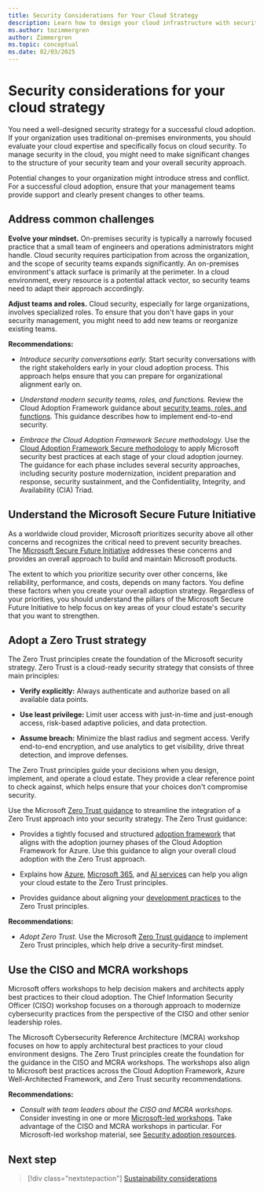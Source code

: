 ```yaml
---
title: Security Considerations for Your Cloud Strategy
description: Learn how to design your cloud infrastructure with security in mind to protect your data and applications from unauthorized access and data breaches.
ms.author: tozimmergren
author: Zimmergren
ms.topic: conceptual
ms.date: 02/03/2025
---
```


# Security considerations for your cloud strategy

You need a well-designed security strategy for a successful cloud adoption. If your organization uses traditional on-premises environments, you should evaluate your cloud expertise and specifically focus on cloud security. To manage security in the cloud, you might need to make significant changes to the structure of your security team and your overall security approach.

Potential changes to your organization might introduce stress and conflict. For a successful cloud adoption, ensure that your management teams provide support and clearly present changes to other teams.

## Address common challenges

**Evolve your mindset.** On-premises security is typically a narrowly focused practice that a small team of engineers and operations administrators might handle. Cloud security requires participation from across the organization, and the scope of security teams expands significantly. An on-premises environment's attack surface is primarily at the perimeter. In a cloud environment, every resource is a potential attack vector, so security teams need to adapt their approach accordingly.

**Adjust teams and roles.** Cloud security, especially for large organizations, involves specialized roles. To ensure that you don't have gaps in your security management, you might need to add new teams or reorganize existing teams.

**Recommendations:**

- _Introduce security conversations early._ Start security conversations with the right stakeholders early in your cloud adoption process. This approach helps ensure that you can prepare for organizational alignment early on.

- _Understand modern security teams, roles, and functions._ Review the Cloud Adoption Framework guidance about [security teams, roles, and functions](../../secure/teams-roles.md). This guidance describes how to implement end-to-end security.
- _Embrace the Cloud Adoption Framework Secure methodology._ Use the [Cloud Adoption Framework Secure methodology](../../secure/overview.md) to apply Microsoft security best practices at each stage of your cloud adoption journey. The guidance for each phase includes several security approaches, including security posture modernization, incident preparation and response, security sustainment, and the Confidentiality, Integrity, and Availability (CIA) Triad.

## Understand the Microsoft Secure Future Initiative

As a worldwide cloud provider, Microsoft prioritizes security above all other concerns and recognizes the critical need to prevent security breaches. The [Microsoft Secure Future Initiative](https://www.microsoft.com/trust-center/security/secure-future-initiative) addresses these concerns and provides an overall approach to build and maintain Microsoft products.

The extent to which you prioritize security over other concerns, like reliability, performance, and costs, depends on many factors. You define these factors when you create your overall adoption strategy. Regardless of your priorities, you should understand the pillars of the Microsoft Secure Future Initiative to help focus on key areas of your cloud estate's security that you want to strengthen.

## Adopt a Zero Trust strategy

The Zero Trust principles create the foundation of the Microsoft security strategy. Zero Trust is a cloud-ready security strategy that consists of three main principles:

- **Verify explicitly:** Always authenticate and authorize based on all available data points.

- **Use least privilege:** Limit user access with just-in-time and just-enough access, risk-based adaptive policies, and data protection.
- **Assume breach:** Minimize the blast radius and segment access. Verify end-to-end encryption, and use analytics to get visibility, drive threat detection, and improve defenses.

The Zero Trust principles guide your decisions when you design, implement, and operate a cloud estate. They provide a clear reference point to check against, which helps ensure that your choices don't compromise security.

Use the Microsoft [Zero Trust guidance](/security/zero-trust/zero-trust-overview) to streamline the integration of a Zero Trust approach into your security strategy. The Zero Trust guidance:

- Provides a tightly focused and structured [adoption framework](/security/zero-trust/adopt/zero-trust-adoption-overview) that aligns with the adoption journey phases of the Cloud Adoption Framework for Azure. Use this guidance to align your overall cloud adoption with the Zero Trust approach.

- Explains how [Azure](/security/zero-trust/azure-infrastructure-overview), [Microsoft 365](/microsoft-365/security/microsoft-365-zero-trust), and [AI services](/security/zero-trust/copilots/apply-zero-trust-copilots-overview) can help you align your cloud estate to the Zero Trust principles.
- Provides guidance about aligning your [development practices](/security/zero-trust/develop/overview) to the Zero Trust principles.

**Recommendations:**

- _Adopt Zero Trust._ Use the Microsoft [Zero Trust guidance](/security/zero-trust/zero-trust-overview) to implement Zero Trust principles, which help drive a security-first mindset.

## Use the CISO and MCRA workshops

Microsoft offers workshops to help decision makers and architects apply best practices to their cloud adoption. The Chief Information Security Officer (CISO) workshop focuses on a thorough approach to modernize cybersecurity practices from the perspective of the CISO and other senior leadership roles.

The Microsoft Cybersecurity Reference Architecture (MCRA) workshop focuses on how to apply architectural best practices to your cloud environment designs. The Zero Trust principles create the foundation for the guidance in the CISO and MCRA workshops. The workshops also align to Microsoft best practices across the Cloud Adoption Framework, Azure Well-Architected Framework, and Zero Trust security recommendations.

**Recommendations:**

- _Consult with team leaders about the CISO and MCRA workshops._ Consider investing in one or more [Microsoft-led workshops](/security/adoption/adoption#microsoft-led-workshops). Take advantage of the CISO and MCRA workshops in particular. For Microsoft-led workshop material, see [Security adoption resources](/security/adoption/adoption).

## Next step

> [!div class="nextstepaction"]
> [Sustainability considerations](sustainability.md)
